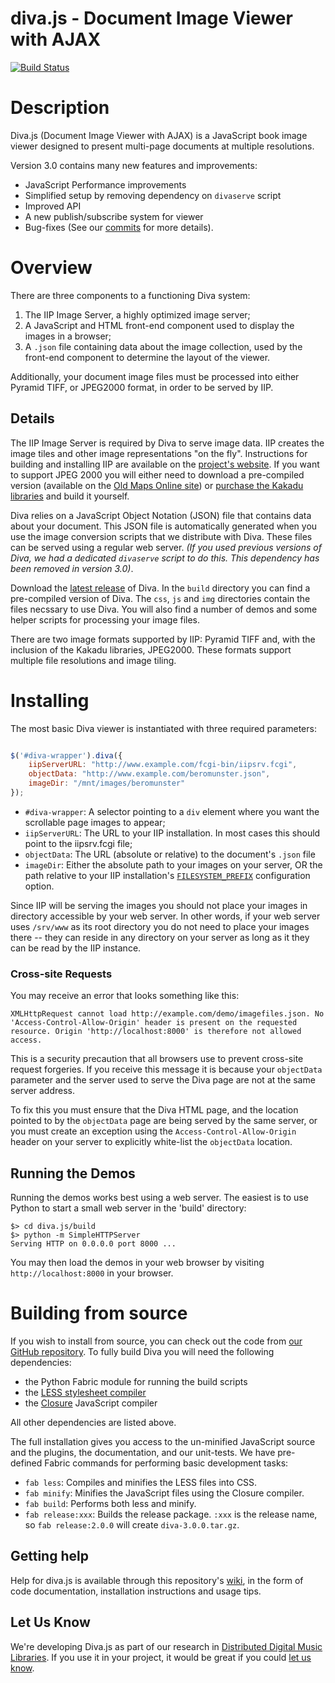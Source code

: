 diva.js - Document Image Viewer with AJAX
=========================================

[![Build Status](https://secure.travis-ci.org/DDMAL/diva.js.png?branch=develop)](http://travis-ci.org/DDMAL/diva.js)

# Description

Diva.js (Document Image Viewer with AJAX) is a JavaScript book image viewer designed to present multi-page documents at multiple resolutions.

Version 3.0 contains many new features and improvements:

 * JavaScript Performance improvements
 * Simplified setup by removing dependency on `divaserve` script
 * Improved API
 * A new publish/subscribe system for viewer
 * Bug-fixes (See our [commits](https://github.com/DDMAL/diva.js/commits/master) for more details).

# Overview

There are three components to a functioning Diva system:

1. The IIP Image Server, a highly optimized image server;
2. A JavaScript and HTML front-end component used to display the images in a browser;
3. A `.json` file containing data about the image collection, used by the front-end component to determine the layout of the viewer.

Additionally, your document image files must be processed into either Pyramid TIFF, or JPEG2000 format, in order to be served by IIP.

## Details

The IIP Image Server is required by Diva to serve image data. IIP creates the image tiles and other image representations "on the fly". Instructions for building and installing IIP are available on the [project's website](http://iipimage.sourceforge.net/documentation/server/). If you want to support JPEG 2000 you will either need to download a pre-compiled version (available on the [Old Maps Online site](http://help.oldmapsonline.org/jpeg2000/installation)) or [purchase the Kakadu libraries](http://www.kakadusoftware.com) and build it yourself.

Diva relies on a JavaScript Object Notation (JSON) file that contains data about your document. This JSON file is automatically generated when you use the image conversion scripts that we distribute with Diva. These files can be served using a regular web server. _(If you used previous versions of Diva, we had a dedicated `divaserve` script to do this. This dependency has been removed in version 3.0)_.

Download the [latest release](https://github.com/DDMAL/diva.js/releases) of Diva. In the `build` directory you can find a pre-compiled version of Diva. The `css`, `js` and `img` directories contain the files necssary to use Diva. You will also find a number of demos and some helper scripts for processing your image files.

There are two image formats supported by IIP: Pyramid TIFF and, with the inclusion of the Kakadu libraries, JPEG2000. These formats support multiple file resolutions and image tiling. 

# Installing

The most basic Diva viewer is instantiated with three required parameters:

```javascript

$('#diva-wrapper').diva({
    iipServerURL: "http://www.example.com/fcgi-bin/iipsrv.fcgi",
    objectData: "http://www.example.com/beromunster.json",
    imageDir: "/mnt/images/beromunster"
});
```

 * `#diva-wrapper`: A selector pointing to a `div` element where you want the scrollable page images to appear;
 * `iipServerURL`: The URL to your IIP installation. In most cases this should point to the iipsrv.fcgi file;
 * `objectData`: The URL (absolute or relative) to the document's `.json` file
 * `imageDir`: Either the absolute path to your images on your server, OR the path relative to your IIP installation's [`FILESYSTEM_PREFIX`](http://iipimage.sourceforge.net/documentation/server/) configuration option.

Since IIP will be serving the images you should not place your images in directory accessible by your web server. In other words, if your web server uses `/srv/www` as its root directory you do not need to place your images there -- they can reside in any directory on your server as long as it they can be read by the IIP instance.

### Cross-site Requests

You may receive an error that looks something like this:

```
XMLHttpRequest cannot load http://example.com/demo/imagefiles.json. No 'Access-Control-Allow-Origin' header is present on the requested resource. Origin 'http://localhost:8000' is therefore not allowed access.
```

This is a security precaution that all browsers use to prevent cross-site request forgeries. If you receive this message it is because your `objectData` parameter and the server used to serve the Diva page are not at the same server address.

To fix this you must ensure that the Diva HTML page, and the location pointed to by the `objectData` page are being served by the same server, or you must create an exception using the `Access-Control-Allow-Origin` header on your server to explicitly white-list the `objectData` location.

## Running the Demos

Running the demos works best using a web server. The easiest is to use Python to start a small web server in the 'build' directory:

```
$> cd diva.js/build
$> python -m SimpleHTTPServer
Serving HTTP on 0.0.0.0 port 8000 ...
```
You may then load the demos in your web browser by visiting `http://localhost:8000` in your browser.

# Building from source

If you wish to install from source, you can check out the code from [our GitHub repository](http://github.com/DDMAL/diva.js). To fully build Diva you will need the following dependencies:

 * the Python Fabric module for running the build scripts
 * the [LESS stylesheet compiler](http://lesscss.org)
 * the [Closure](https://developers.google.com/closure/) JavaScript compiler

All other dependencies are listed above.

The full installation gives you access to the un-minified JavaScript source and the plugins, the documentation, and our unit-tests. We have pre-defined Fabric commands for performing basic development tasks:

 * `fab less`: Compiles and minifies the LESS files into CSS.
 * `fab minify`: Minifies the JavaScript files using the Closure compiler.
 * `fab build`: Performs both less and minify.
 * `fab release:xxx`: Builds the release package. `:xxx` is the release name, so `fab release:2.0.0` will create `diva-3.0.0.tar.gz`. 

## Getting help

Help for diva.js is available through this repository's [wiki](https://github.com/DDMAL/diva.js/wiki), in the form of code documentation, installation instructions and usage tips.

Let Us Know
-----------

We're developing Diva.js as part of our research in [Distributed Digital Music Libraries](http://ddmal.music.mcgill.ca). If you use it in your project, it would be great if you could [let us know](mailto:andrew.hankinson@mail.mcgill.ca).
